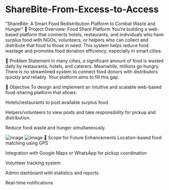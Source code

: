# ShareBite-From-Excess-to-Access
"ShareBite: A Smart Food Redistribution Platform to Combat Waste and Hunger"
🧠 Project Overview: Food Share Platform
You're building a web-based platform that connects hotels, restaurants, and individuals who have surplus food with NGOs, volunteers, or helpers who can collect and distribute that food to those in need. This system helps reduce food wastage and promotes food donation efficiency, especially in smart cities.

🔹 Problem Statement
In many cities, a significant amount of food is wasted daily by restaurants, hotels, and caterers. Meanwhile, millions go hungry. There is no streamlined system to connect food donors with distributors quickly and reliably. Your platform aims to fill this gap.

🔹 Objective
To design and implement an intuitive and scalable web-based food-sharing platform that allows:

Hotels/restaurants to post available surplus food.

Helpers/volunteers to view posts and take responsibility for pickup and distribution.

Reduce food waste and hunger simultaneously.

![image](https://github.com/user-attachments/assets/6b863620-1cc0-43df-a253-23ea2f6cb5d2)
![image](https://github.com/user-attachments/assets/deacc2ba-21bc-4c35-ad22-47b3c75fdd97)
🔹 Scope for Future Enhancements
Location-based food matching using GPS

Integration with Google Maps or WhatsApp for pickup coordination

Volunteer tracking system

Admin dashboard with statistics and reports

Real-time notifications




